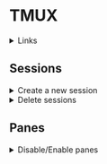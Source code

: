 # TMUX

<details><summary>Links</summary>
<p>

https://docs.aws.amazon.com/vpc/latest/userguide/vpc-subnets-commands-example.html

https://docs.aws.amazon.com/cli/latest/reference/ec2/create-vpc.html

https://brad-simonin.medium.com/create-an-aws-vpc-and-subnet-using-the-aws-cli-and-bash-a92af4d2e54b

</p>
</details>  
  

## Sessions

<details><summary>Create a new session</summary>
<p>
  
```bash
tmux
```
  
```bash
tmux new
```

```bash
tmux new -s my-session
```
</p>
</details>

<details><summary>Delete sessions </summary>
<p>
  
```bash
tmux kill-ses -t my-session
```
```bash
tmux kill-session -t my-session
```

```bash
tmux kill-session -a
```  

```bash
tmux kill-session -a -t my-session
```
</p>
</details>


## Panes

<details><summary>Disable/Enable panes</summary>
<p>
  
  PS: These commands must be executed within a tmux session

  
  
```bash
:select-pane -d
```
    
```bash
:select-pane -e
```

</p>
</details>
